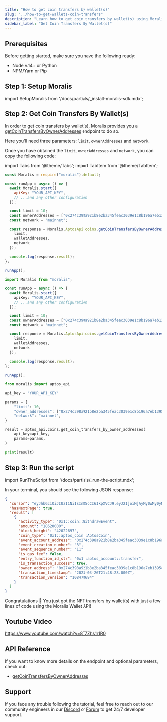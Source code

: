 ```yaml
---
title: "How to get coin transfers by wallet(s)"
slug: "../how-to-get-wallets-coin-transfers"
description: "Learn how to get coin transfers by wallet(s) using Moralis Wallet API."
sidebar_label: "Get Coin Transfers By Wallet(s)"
---
```


## Prerequisites

Before getting started, make sure you have the following ready:

- Node v.14+ or Python
- NPM/Yarn or Pip

## Step 1: Setup Moralis

import SetupMoralis from '/docs/partials/\_install-moralis-sdk.mdx';

<SetupMoralis node="moralis" python="moralis" />

## Step 2: Get Coin Transfers By Wallet(s)

In order to get coin transfers by wallet(s), Moralis provides you a [getCoinTransfersByOwnerAddresses](/web3-data-api/aptos/reference/get-coin-transfers-by-owner-addresses) endpoint to do so.

Here you'll need three parameters: `limit`, `ownerAddresses` and `network`.

Once you have obtained the `limit`, `ownerAddresses` and `network`, you can copy the following code:

import Tabs from '@theme/Tabs';
import TabItem from '@theme/TabItem';

<Tabs groupId="programming-language">
  <TabItem value="javascript" label="index.js (JavaScript)" default>

```javascript index.js
const Moralis = require("moralis").default;

const runApp = async () => {
  await Moralis.start({
    apiKey: "YOUR_API_KEY",
    // ...and any other configuration
  });

  const limit = 10;
  const ownerAddresses = ["0x274c398a921b8e2ba345feac3039e1c8b196a7eb1395cdd3584af3a85eb9ec50"];
  const network = "mainnet";

  const response = Moralis.AptosApi.coins.getCoinTransfersByOwnerAddresses({
    limit,
    walletAddresses,
    network
  });

  console.log(response.result);
};

runApp();
```

</TabItem>
<TabItem value="typescript" label="index.ts (TypeScript)">

```typescript index.ts
import Moralis from "moralis";

const runApp = async () => {
  await Moralis.start({
    apiKey: "YOUR_API_KEY",
    // ...and any other configuration
  });

  const limit = 10;
  const ownerAddresses = ["0x274c398a921b8e2ba345feac3039e1c8b196a7eb1395cdd3584af3a85eb9ec50"];
  const network = "mainnet";

  const response = Moralis.AptosApi.coins.getCoinTransfersByOwnerAddresses({
    limit,
    walletAddresses,
    network
  });

  console.log(response.result);
};

runApp();
```

</TabItem>
<TabItem value="python" label="index.py (Python)">

```python index.py
from moralis import aptos_api

api_key = "YOUR_API_KEY"

params = {
    "limit": 10,
    "owner_addresses": ["0x274c398a921b8e2ba345feac3039e1c8b196a7eb1395cdd3584af3a85eb9ec50"]
    "network": "mainnet",
}

result = aptos_api.coins.get_coin_transfers_by_owner_addresses(
    api_key=api_key,
    params=params,
)

print(result)
```

</TabItem>
</Tabs>

## Step 3: Run the script

import RunTheScript from '/docs/partials/\_run-the-script.mdx';

<RunTheScript />

In your terminal, you should see the following JSON response:

```json
{
  "cursor": "eyJhbGciOiJIUzI1NiIsInR5cCI6IkpXVCJ9.eyJ2IjoiMjAyMy0wMy0yMVQyMTo1NTo0MS4wMDBaIiwibyI6MiwiaWF0IjoxNjgyMDY3NTc2fQ.505lbLYPA4Vg4aUNbZIqv9CsgbcyaHeSgcySFwgOqpM",
  "hasNextPage": true,
  "result": [
    {
      "activity_type": "0x1::coin::WithdrawEvent",
      "amount": "18620000",
      "block_height": "42022697",
      "coin_type": "0x1::aptos_coin::AptosCoin",
      "event_account_address": "0x274c398a921b8e2ba345feac3039e1c8b196a7eb1395cdd3584af3a85eb9ec50",
      "event_creation_number": "3",
      "event_sequence_number": "11",
      "is_gas_fee": false,
      "entry_function_id_str": "0x1::aptos_account::transfer",
      "is_transaction_success": true,
      "owner_address": "0x274c398a921b8e2ba345feac3039e1c8b196a7eb1395cdd3584af3a85eb9ec50",
      "transaction_timestamp": "2023-03-26T21:48:28.000Z",
      "transaction_version": "108478684"
    }
  ]
}
```

Congratulations 🥳 You just got the NFT transfers by wallet(s) with just a few lines of code using the Moralis Wallet API!

## Youtube Video

https://www.youtube.com/watch?v=8T7Zhs1r1R0

## API Reference

If you want to know more details on the endpoint and optional parameters, check out:

- [getCoinTransfersByOwnerAddresses](/web3-data-api/aptos/reference/get-coin-transfers-by-owner-addresses)

## Support

If you face any trouble following the tutorial, feel free to reach out to our community engineers in our [Discord](https://moralis.io/discord) or [Forum](https://forum.moralis.io) to get 24/7 developer support.

